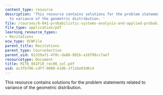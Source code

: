 ```yaml
---
content_type: resource
description: 'This resource contains solutions for the problem statements related
  to variance of the geometric distribution. '
file: /courses/6-041-probabilistic-systems-analysis-and-applied-probability-fall-2010/ac3fb796cdff0080e18b1f116e03d6c4_MIT6_041F10_rec06_sol.pdf
file_type: application/pdf
learning_resource_types:
- Recitations
ocw_type: OCWFile
parent_title: Recitations
parent_type: CourseSection
parent_uid: 61319af1-4f0c-da08-892b-a16f98cc7ae7
resourcetype: Document
title: MIT6_041F10_rec06_sol.pdf
uid: ac3fb796-cdff-0080-e18b-1f116e03d6c4
---
```

This resource contains solutions for the problem statements related to variance of the geometric distribution. 


